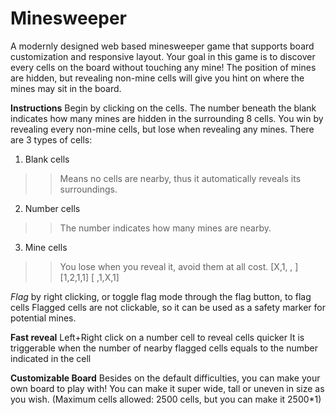 # Minesweeper
A modernly designed web based minesweeper game that supports board customization and responsive layout.
Your goal in this game is to discover every cells on the board without touching any mine! The position of mines are hidden, but revealing non-mine cells will give you hint on where the mines may sit in the board.

**Instructions**
Begin by clicking on the cells. The number beneath the blank indicates how many mines are hidden in the surrounding 8 cells.
You win by revealing every non-mine cells, but lose when revealing any mines.
There are 3 types of cells:
1. Blank cells
>> Means no cells are nearby, thus it automatically reveals its surroundings.
2. Number cells
>> The number indicates how many mines are nearby. 
3. Mine cells
>> You lose when you reveal it, avoid them at all cost.
[X,1, , ]
[1,2,1,1]
[ ,1,X,1]

*Flag* by right clicking, or toggle flag mode through the flag button, to flag cells
Flagged cells are not clickable, so it can be used as a safety marker for potential mines.

**Fast reveal**
Left+Right click on a number cell to reveal cells quicker
It is triggerable when the number of nearby flagged cells equals to the number indicated in the cell

**Customizable Board**
Besides on the default difficulties, you can make your own board to play with!
You can make it super wide, tall or uneven in size as you wish.
(Maximum cells allowed: 2500 cells, but you can make it 2500*1)
